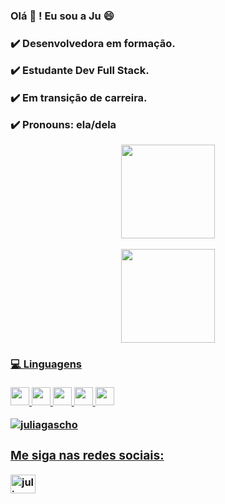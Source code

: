 <h3> Olá 👋 ! Eu sou a Ju 😄<h3>
  
  <p> ✔️ Desenvolvedora em formação.</p>
  <p> ✔️ Estudante Dev Full Stack.</p>
  <p> ✔️ Em transição de carreira.</p>
  <p> ✔️ Pronouns: ela/dela </p>

  <div align="center" d-flex>
  <a href="https://github.com/juliagascho"> 

  <img height="150em" 
  src="https://github-readme-stats.vercel.app/api?username=juliagascho&show_icons=true&theme=dracula&include_all_commits=true&count_private=true"/>

  <img height="150em" 
  src="https://github-readme-stats.vercel.app/api/top-langs/?username=juliagascho&layout=compact&langs_count=7&theme=dracula"/>
	  
  </div>
      
  <h4> 💻 Linguagens</h4>  
  <p align="left">
  <img src="https://cdn.jsdelivr.net/gh/devicons/devicon/icons/html5/html5-plain.svg" width="30" height="29"/>  
  <img src="https://cdn.jsdelivr.net/gh/devicons/devicon/icons/css3/css3-plain.svg" width="30" height="29"/> 
  <img src="https://cdn.jsdelivr.net/gh/devicons/devicon/icons/javascript/javascript-plain.svg" width="30" height="29"/>
  <img src="https://cdn.jsdelivr.net/gh/devicons/devicon/icons/react/react-original.svg" width="30" height="29"/>
  <img src="https://cdn.jsdelivr.net/gh/devicons/devicon/icons/nodejs/nodejs-plain.svg" width="30" height="29"/>          
  </p>
  
  <p align="left" <img align="left" style="display:block;" 
  src="https://github-readme-stats.vercel.app/api/top-langs?username=juliagascho&show_icons=true&locale=en&layout=compact" alt="juliagascho"/></p>

  <p align="left"><img src="https://komarev.com/ghpvc/?
  username=juliagascho&label=Profile%20views&color=0e75b6&style=flat" 
  alt="juliagascho"/></p>

  <h3 align="left">Me siga nas redes sociais:</h3>
  <p align="left">
  <a href="https://www.linkedin.com/in/juliagascho/" 
  target="blank"><img align="center" 
  src="https://raw.githubusercontent.com/rahuldkjain/github-profile-readme-generator/master/src/images/icons/Social/linked-in-alt.svg" 
  alt="juliagascho" height="30" width="40" /></a>
  </p>

  <p align="left" <img align="left" style="display:block;" 
  src="https://github-readme-stats.vercel.app/api/top-langs?
  username=juliagaschou&show_icons=true&locale=en&layout=compact" alt="juliagascho" /></p>

